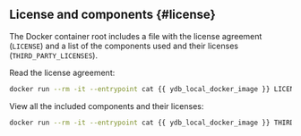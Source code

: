 ## License and components {#license}

The Docker container root includes a file with the license agreement (`LICENSE`) and a list of the components used and their licenses (`THIRD_PARTY_LICENSES`).

Read the license agreement:

```bash
docker run --rm -it --entrypoint cat {{ ydb_local_docker_image }} LICENSE
```

View all the included components and their licenses:

```bash
docker run --rm -it --entrypoint cat {{ ydb_local_docker_image }} THIRD_PARTY_LICENSES
```

